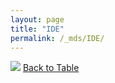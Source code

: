 ```yaml
---
layout: page
title: "IDE"
permalink: /_mds/IDE/
---
```


![](../../alns_9.28.22/aln_5HSAA051579_0.982.png?raw=true
)
[Back to Table](../../display)
